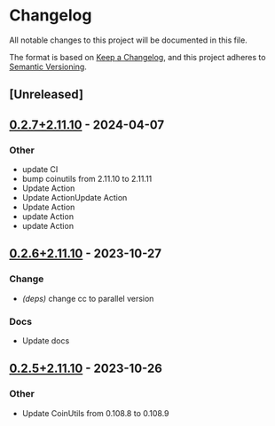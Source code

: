 # Changelog
All notable changes to this project will be documented in this file.

The format is based on [Keep a Changelog](https://keepachangelog.com/en/1.0.0/),
and this project adheres to [Semantic Versioning](https://semver.org/spec/v2.0.0.html).

## [Unreleased]

## [0.2.7+2.11.10](https://github.com/Maroon502/coinutils-src/compare/v0.2.6+2.11.10...v0.2.7+2.11.10) - 2024-04-07

### Other
- update CI
- bump coinutils from 2.11.10 to 2.11.11
- Update Action
- Update ActionUpdate Action
- Update Action
- update Action
- update Action

## [0.2.6+2.11.10](https://github.com/Maroon502/coinutils-src/compare/v0.2.5+2.11.10...v0.2.6+2.11.10) - 2023-10-27

### Change
- *(deps)* change cc to parallel version

### Docs
- Update docs

## [0.2.5+2.11.10](https://github.com/Maroon502/coinutils-src/compare/v0.2.4+2.11.9...v0.2.5+2.11.10) - 2023-10-26

### Other
- Update CoinUtils from 0.108.8 to 0.108.9
